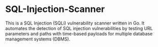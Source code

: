 # SQL-Injection-Scanner
This is a SQL Injection (SQLi) vulnerability scanner written in Go. It automates the detection of SQL injection vulnerabilities by testing URL parameters and paths with time-based payloads for multiple database management systems (DBMS).
